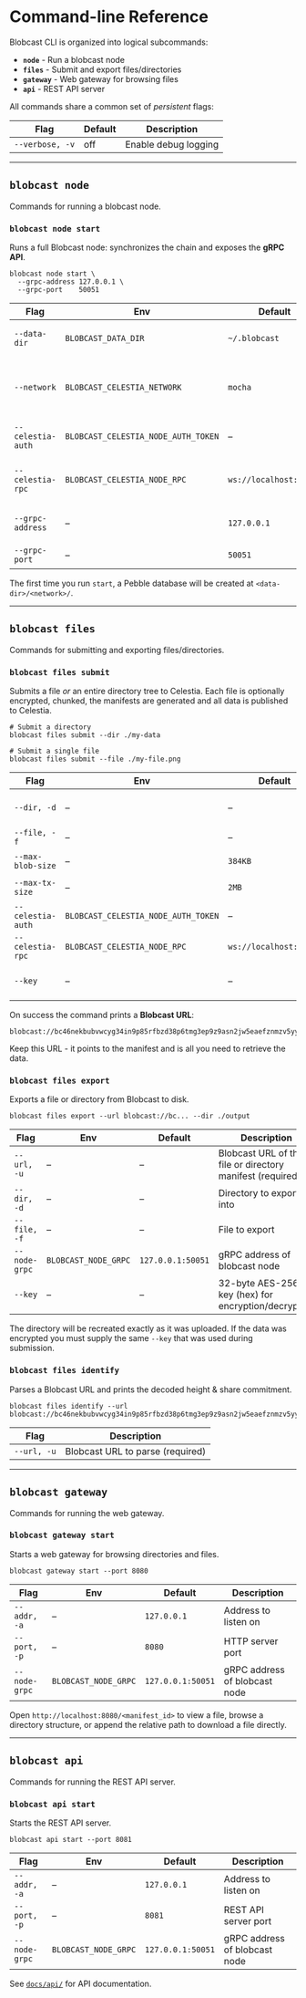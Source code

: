 # Command-line Reference

Blobcast CLI is organized into logical subcommands:

- **`node`** - Run a blobcast node
- **`files`** - Submit and export files/directories
- **`gateway`** - Web gateway for browsing files
- **`api`** - REST API server

All commands share a common set of *persistent* flags:

| Flag | Default | Description |
|------|---------|-------------|
| `--verbose, -v` | off | Enable debug logging |

---

## `blobcast node`

Commands for running a blobcast node.

### `blobcast node start`

Runs a full Blobcast node: synchronizes the chain and exposes the **gRPC API**.

```
blobcast node start \
  --grpc-address 127.0.0.1 \
  --grpc-port    50051
```

| Flag | Env | Default | Description |
|------|-----|---------|-------------|
| `--data-dir` | `BLOBCAST_DATA_DIR` | `~/.blobcast` | Blobcast storage directory |
| `--network` | `BLOBCAST_CELESTIA_NETWORK` | `mocha` | Celestia network (`mocha`, `mammoth`, `celestia`) |
| `--celestia-auth` | `BLOBCAST_CELESTIA_NODE_AUTH_TOKEN` | – | Celestia node auth token |
| `--celestia-rpc` | `BLOBCAST_CELESTIA_NODE_RPC` | `ws://localhost:26658` | Celestia node RPC websocket endpoint |
| `--grpc-address` | – | `127.0.0.1` | gRPC server bind address |
| `--grpc-port` | – | `50051` | gRPC server port |

The first time you run `start`, a Pebble database will be created at `<data-dir>/<network>/`.

---

## `blobcast files`

Commands for submitting and exporting files/directories.

### `blobcast files submit`

Submits a file *or* an entire directory tree to Celestia. Each file is optionally
encrypted, chunked, the manifests are generated and all data is published to
Celestia.

```
# Submit a directory
blobcast files submit --dir ./my-data

# Submit a single file
blobcast files submit --file ./my-file.png
```

| Flag | Env | Default | Description |
|------|-----|---------|-------------|
| `--dir, -d` | – | – | Path to directory (mutually exclusive with `--file`) |
| `--file, -f` | – | – | Single file upload |
| `--max-blob-size` | – | `384KB` | Max chunk size (e.g. `1.5MB`, `1024KB`) |
| `--max-tx-size` | – | `2MB` | Max Celestia transaction size |
| `--celestia-auth` | `BLOBCAST_CELESTIA_NODE_AUTH_TOKEN` | – | Celestia node auth token |
| `--celestia-rpc` | `BLOBCAST_CELESTIA_NODE_RPC` | `ws://localhost:26658` | Celestia node RPC endpoint |
| `--key` | – | – | 32-byte AES-256 key (hex) for encryption/decryption |

On success the command prints a **Blobcast URL**:

```
blobcast://bc46nekbubvwcyg34in9p85rfbzd38p6tmg3ep9z9asn2jw5eaefznmzv5yyql
```

Keep this URL - it points to the manifest and is all you need to retrieve the data.

### `blobcast files export`

Exports a file or directory from Blobcast to disk.

```
blobcast files export --url blobcast://bc... --dir ./output
```

| Flag | Env | Default | Description |
|------|-----|---------|-------------|
| `--url, -u` | – | – | Blobcast URL of the file or directory manifest (required) |
| `--dir, -d` | – | – | Directory to export into |
| `--file, -f` | – | – | File to export |
| `--node-grpc` | `BLOBCAST_NODE_GRPC` | `127.0.0.1:50051` | gRPC address of blobcast node |
| `--key` | – | – | 32-byte AES-256 key (hex) for encryption/decryption |

The directory will be recreated exactly as it was uploaded. If the data was
encrypted you must supply the same `--key` that was used during submission.

### `blobcast files identify`

Parses a Blobcast URL and prints the decoded height & share commitment.

```
blobcast files identify --url blobcast://bc46nekbubvwcyg34in9p85rfbzd38p6tmg3ep9z9asn2jw5eaefznmzv5yyql
```

| Flag | Description |
|------|-------------|
| `--url, -u` | Blobcast URL to parse (required) |

---

## `blobcast gateway`

Commands for running the web gateway.

### `blobcast gateway start`

Starts a web gateway for browsing directories and files.

```
blobcast gateway start --port 8080
```

| Flag | Env | Default | Description |
|------|-----|---------|-------------|
| `--addr, -a` | – | `127.0.0.1` | Address to listen on |
| `--port, -p` | – | `8080` | HTTP server port |
| `--node-grpc` | `BLOBCAST_NODE_GRPC` | `127.0.0.1:50051` | gRPC address of blobcast node |

Open `http://localhost:8080/<manifest_id>` to view a file, browse a directory structure, or append the relative path to download a file directly.

---

## `blobcast api`

Commands for running the REST API server.

### `blobcast api start`

Starts the REST API server.

```
blobcast api start --port 8081
```

| Flag | Env | Default | Description |
|------|-----|---------|-------------|
| `--addr, -a` | – | `127.0.0.1` | Address to listen on |
| `--port, -p` | – | `8081` | REST API server port |
| `--node-grpc` | `BLOBCAST_NODE_GRPC` | `127.0.0.1:50051` | gRPC address of blobcast node |

See [`docs/api/`](api/) for API documentation.
